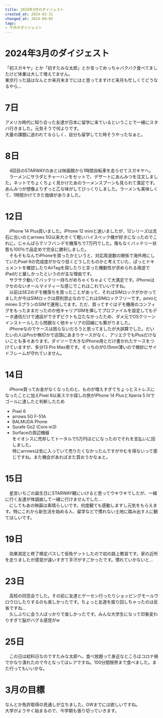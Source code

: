 ```yaml
---
title: 2024年3月のダイジェスト
created_at: 2024-03-31
changed_at: 2024-09-05
tags:
- 今月のダイジェスト
---
```


# 2024年3月のダイジェスト
「初スガキヤ」とか「初すたみな太郎」とか言ってめっちゃバクバク食べてましたけど体重は大して増えてません。<br>
東京行った話はなんとか来月末までにはと思ってますけど来月も忙しくてどうなるやら…

# 7日
アメリカ時代に知り合った友達が日本に留学に来ているということで一緒にスタバ行きました。元気そうで何よりです。<br>
大量の課題に追われてるらしく、自分も留学してた時そうやったなぁと。

# 8日
　4回目のSTARWAYのあとは映画館から1時間自転車を走らせてスガキヤへ。<br>
　ラーメンにサラダとチャーハンをセットで、デザートにあんみつを注文しました。ネットでちょくちょく見かけたあのラーメンスプーンも見られて満足です。あんみつが想像よりずっと乙な味がしてびっくりしました。ラーメンも美味しくて、1時間かけてきた価値がありました。
# 12日
　iPhone 14 Plus買いました。iPhone 12 miniと迷いましたが、12シリーズは流石に古いのとarrows 5G以来大きくて軽いハイスペック機が好きになったのでこれに。じゃんぱらでソフバンデモ機落ちで7万円でした。傷もなくバッテリー状態も100％で品定めで完全に勝利しました。<br>
　そもそもなんでiPhoneを買ったかというと、対応周波数の関係で海外用にしていたPixel 6の完成度がかなり低くどうしたものかと考えていた、ぱっとドキュメントを確認したりAirTagを探したりと言った機動性が求められる用途でiPadだと厳しかったというのが主な理由です。<br>
　サクサク動いてバッテリー持ちがめちゃくちゃよくて大満足です。iPhoneはクセのないオールマイティーな感じでこれはこれでいいですね。<br>
　以前はSE2のデモ機落ちを買ったことがあって、それはSIMロックがかかってましたが今はSIMロックは原則禁止なのでこれはSIMロックフリーです。povoとmineo SプランのSIMで運用してます。ただ、買ってすぐはデモ機用のコンフィグをもったままだったのか他キャリアSIMを挿してプロファイルを設定してもデータ通信だけで通話ができずピクトも立たなかったため、ダメ元でOSクリーンインストールしたら問題なく他キャリアの回線にも繋がりました。<br>
　iPhoneなのでケースは困らないだろうと思ってましたが大誤算でした。だいたいの人はProか無印かで店頭にあまりケースがなく、アリエクでもPlusだけないことも多々あります。ダイソーで大きなiPhone用とだけ書かれたケースをつけていますが、多分13 Pro Max用です。そっちのが0.15mm薄いので微妙にサイドフレームが守れていません。

# 14日
　iPhone買ってお金がなくなったのと、ものが増えすぎてちょっとストレスになったことに加えPixel 6以来スマホ探しの旅がiPhone 14 PlusとXperia 5 IVでゴールに達したと判断したため
- Pixel 6
- arrows 5G F-51A
- BALMUDA Phone
- Surafe Go2 (Core m3)
- Surfaceの周辺機器　<br>
をイオシスに売却してトータルで5万円ほどになったのでそれを支払いに回しました。<br>
特にarrowsは気に入っていて売りたくなかったんですがやむを得ないって感じですね。また機会があればまた買おうかなぁと。

# 15日
　星宮いちごの誕生日にSTARWAY観にいけると思ってウキウキでしたが、一緒に行く友達が体調崩して一緒に行けませんでした…<br>
　にしてもあの映画は素晴らしいです。何度観ても感動しますし元気をもらえます。特にこれから新生活を始める人、留学などで慣れない土地に踏み出す人に観てほしいです。

# 19日
　効果測定と修了検定パスして仮免ゲットしたので初の路上教習です。家の近所を走りましたが感覚が違いすぎて手汗がすごかったです。慣れていかないと…


# 23日
　高校の同窓会でした。その前に友達とゲーセン行ったりショッピングモールウロウロしたりするのも楽しかったです。ちょっと友達を振り回しちゃったのは反省ですね…<br>
　久しぶりに会う人ばっかりで楽しかったです。みんな大学生になって印象変わりすぎて脳がバグる感覚がw

# 25日
　この日は給料日なのですたみな太郎へ。食べ放題って身近なところはコロナ禍でかなり潰れたので今となってはレアですね。100分間限界まで食べました。また行ってもいいかな。

# 3月の目標
なんとか免許取得の見通しが立ちました。GWまでには欲しいですね。<br>
大学がようやく始まるので、今学期も張り切っていきます。
